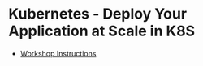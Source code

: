# Kubernetes - Deploy Your Application at Scale in K8S

- [Workshop Instructions](https://workshops.techbeatly.com/docs/containers/Kubernetes-Deploy-Your-Application-at-Scale-in-K8S)